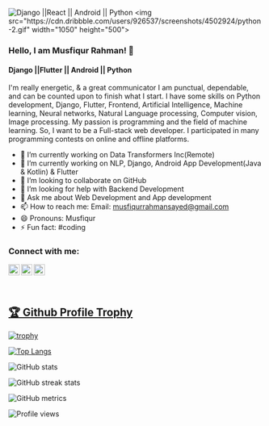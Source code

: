 ![Django ||React || Android || Python]([https://miro.medium.com/max/1400/1*YOVHPHgA64ET719WTw0pvw.gif](https://storage.googleapis.com/gweb-uniblog-publish-prod/original_images/android_12_developer_preview.gif))
<img src="https://cdn.dribbble.com/users/926537/screenshots/4502924/python-2.gif" width="1050" height="500">
### Hello, I am Musfiqur Rahman! 👋
#### Django ||Flutter || Android || Python
I'm really energetic, & a great communicator I am punctual, dependable, and can be counted upon to finish what I start. I have some skills on Python development, Django, Flutter, Frontend, Artificial Intelligence, Machine learning, Neural networks, Natural Language processing, Computer vision, Image processing.
My passion is programming and the field of machine learning. So, I want to be a Full-stack web developer.
I participated in many programming contests on online and offline platforms.


- 🔭 I’m currently working on Data Transformers Inc(Remote)
- 🌱 I’m currently working on NLP, Django, Android App Development(Java & Kotlin) & Flutter
- 👯 I’m looking to collaborate on GitHub 
- 🤔 I’m looking for help with Backend Development
- 💬 Ask me about Web Development and App development
- 📫 How to reach me: Email: musfiqurrahmansayed@gmail.com
- 😄 Pronouns: Musfiqur
- ⚡ Fun fact: #coding 


### Connect with me:
[<img align="left" alt="Twitter" width="22px" src="https://cdn.jsdelivr.net/npm/simple-icons@v3/icons/twitter.svg" />](https://twitter.com/saye_musfiqur)
[<img align="left" alt="LinkedIn" width="22px" src="https://cdn.jsdelivr.net/npm/simple-icons@v3/icons/linkedin.svg">](https://www.linkedin.com/in/mushfiqur-rahman-7a9054185/)
[<img align="left" alt="LinkedIn" width="22px" src="https://cdn.jsdelivr.net/npm/simple-icons@3.13.0/icons/researchgate.svg">](https://www.researchgate.net/profile/Musfiqur-Rahman-12)
<br><br><br>

<a href="https://github.com/musfiqur552608/github-profile-trophy"><h2>🏆 Github Profile Trophy</h2></a>
[![trophy](https://github-profile-trophy.vercel.app/?username=musfiqur552608)](https://github.com/ryo-ma/github-profile-trophy)

[![Top Langs](https://github-readme-stats.vercel.app/api/top-langs/?username=musfiqur552608)](https://github.com/musfiqur552608)

![GitHub stats](https://github-readme-stats.vercel.app/api?username=musfiqur552608&show_icons=true&count_private=true)  

![GitHub streak stats](https://github-readme-streak-stats.herokuapp.com/?user=musfiqur552608)

![GitHub metrics](https://metrics.lecoq.io/musfiqur552608)

![Profile views](https://gpvc.arturio.dev/musfiqur552608)




